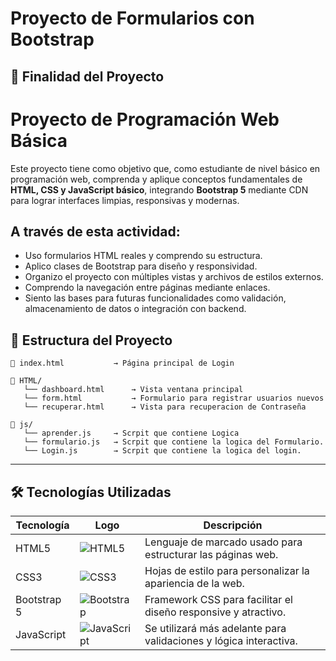 # Proyecto de Formularios con Bootstrap

## 🎯 Finalidad del Proyecto

# Proyecto de Programación Web Básica

Este proyecto tiene como objetivo que, como estudiante de nivel básico en programación web, comprenda y aplique conceptos fundamentales de **HTML, CSS y JavaScript básico**, integrando **Bootstrap 5** mediante CDN para lograr interfaces limpias, responsivas y modernas.

## A través de esta actividad:

- Uso formularios HTML reales y comprendo su estructura.  
- Aplico clases de Bootstrap para diseño y responsividad.  
- Organizo el proyecto con múltiples vistas y archivos de estilos externos.  
- Comprendo la navegación entre páginas mediante enlaces.  
- Siento las bases para futuras funcionalidades como validación, almacenamiento de datos o integración con backend.

## 📁 Estructura del Proyecto

```
📄 index.html           → Página principal de Login  

📁 HTML/
   └── dashboard.html      → Vista ventana principal
   └── form.html           → Formulario para registrar usuarios nuevos 
   └── recuperar.html      → Vista para recuperacion de Contraseña

📁 js/
   └── aprender.js     → Scrpit que contiene Logica 
   └── formulario.js   → Scrpit que contiene la logica del Formulario.
   └── Login.js        → Scrpit que contiene la logica del login. 

```

---

## 🛠 Tecnologías Utilizadas

| Tecnología      | Logo     | Descripción                                                                 |
|----------------|----------|------------------------------------------------------------------------------|
| HTML5          | ![HTML5](https://img.shields.io/badge/HTML5-E34F26?logo=html5&logoColor=white) | Lenguaje de marcado usado para estructurar las páginas web.           |
| CSS3           | ![CSS3](https://img.shields.io/badge/CSS3-1572B6?logo=css3&logoColor=white)   | Hojas de estilo para personalizar la apariencia de la web.            |
| Bootstrap 5    | ![Bootstrap](https://img.shields.io/badge/Bootstrap-7952B3?logo=bootstrap&logoColor=white) | Framework CSS para facilitar el diseño responsive y atractivo.        |
| JavaScript     | ![JavaScript](https://img.shields.io/badge/JavaScript-F7DF1E?logo=javascript&logoColor=black) | Se utilizará más adelante para validaciones y lógica interactiva.     |
